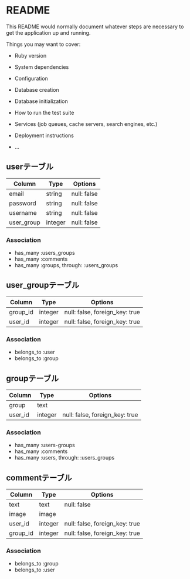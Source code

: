 # README

This README would normally document whatever steps are necessary to get the
application up and running.

Things you may want to cover:

* Ruby version

* System dependencies

* Configuration

* Database creation

* Database initialization

* How to run the test suite

* Services (job queues, cache servers, search engines, etc.)

* Deployment instructions

* ...
## userテーブル
|Column|Type|Options|
|------|----|-------|
|email|string|null: false|
|password|string|null: false|
|username|string|null: false|
|user_group|integer|null: false|
### Association
- has_many :users_groups
- has_many :comments
- has_many :groups, through: :users_groups

## user_groupテーブル
|Column|Type|Options|
|------|----|-------|
|group_id|integer|null: false, foreign_key: true|
|user_id|integer|null: false, foreign_key: true|
### Association
- belongs_to :user
- belongs_to :group

## groupテーブル

|Column|Type|Options|
|------|----|-------|
|group|text||
|user_id|integer|null: false, foreign_key: true|
### Association
- has_many :users-groups
- has_many :comments
- has_many :users, through: :users_groups

## commentテーブル
|Column|Type|Options|
|------|----|-------|
|text|text|null: false|
|image|image|
|user_id|integer|null: false, foreign_key: true|
|group_id|integer|null: false, foreign_key: true|
### Association
- belongs_to :group
- belongs_to :user
